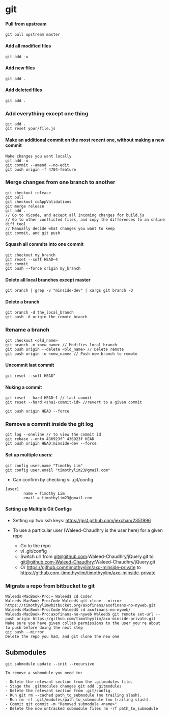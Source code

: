 # git 

#### Pull from upstream 

```
git pull upstream master
```

#### Add all modified files
```
git add -u
```

#### Add new files
```
git add .
```

#### Add deleted files
```
git add .
```

### Add everything except one thing
```
git add .
git reset your/file.js
```

#### Make an additional commit on the most recent one, without making a new commit
```
Make changes you want locally
git add -u
git commit --amend --no-edit
git push origin -f 4704-feature
```

### Merge changes from one branch to another 
```
git checkout release
git pull
git checkout coAppValidations
git merge release
git add .
// Go to VScode, and accept all incoming changes for build.js
// Go to other conflicted files, and copy the differences to an online diff tool
// Manually decide what changes you want to keep
git commit, and git push
```

#### Squash all commits into one commit
```
git checkout my_branch
git reset --soft HEAD~4
git commit
git push --force origin my_branch
```

#### Delete all local branches except master
```git branch | grep -v "minside-dev" | xargs git branch -D ```

#### Delete a branch 

```
git branch -d the_local_branch
git push -d origin the_remote_branch
```

### Rename a branch
```
git checkout <old_name>
git branch -m <new_name> // Modifies local branch
git push origin --delete <old_name> // Delete remote
git push origin -u <new_name> // Push new branch to remote
```

#### Uncommit last commit 

```git reset --soft HEAD^```

#### Nuking a commit
```
git reset --hard HEAD~1 // last commit
git reset --hard <sha1-commit-id> //revert to a given commit
```

```
git push origin HEAD --force
```

### Remove a commit inside the git log
```
git log --oneline // to view the commit id
git rebase --onto 436923f^ 436923f HEAD
git push origin HEAD:minside-dev --force
```

#### Set up multiple users:
```
git config user.name "Timothy Lim"
git config user.email "timothylim23@gmail.com"
```
* Can confirm by checking vi .git/config
```
[user]
        name = Timothy Lim
        email = timothylim23@gmail.com
```

#### Setting up Multiple Git Configs

* Setting up two ssh keys: https://gist.github.com/jexchan/2351996

* To use a particular user (Waleed-Chaudhry is the user here) for a given repo
  * Go to the repo
  * vi .git/config
  * Switch url from git@github.com:Waleed-Chaudhry/jQuery.git to git@github.com-Waleed-Chaudhry:Waleed-Chaudhry/jQuery.git
  * Or https://github.com/timothyylim/axo-minside-private to https://github.com-timothyylim/timothyylim/axo-minside-private

### Migrate a repo from bitbucket to git
```
Waleeds-MacBook-Pro:~ Waleed$ cd Code/
Waleeds-MacBook-Pro:Code Waleed$ git clone --mirror https://timothyylim@bitbucket.org/axofinans/axofinans-no-nyweb.git
Waleeds-MacBook-Pro:Code Waleed$ cd axofinans-no-nyweb/
Waleeds-MacBook-Pro:axofinans-no-nyweb Waleed$ git remote set-url --push origin https://github.com/timothyylim/axo-minside-private.git
Make sure you have given collab permissions to the user you're about to push before doing the next step
git push --mirror
Delete the repo you had, and git clone the new one
```

## Submodules

```
git submodule update --init --recursive
```

```
To remove a submodule you need to:

- Delete the relevant section from the .gitmodules file.
- Stage the .gitmodules changes git add .gitmodules
- Delete the relevant section from .git/config.
- Run git rm --cached path_to_submodule (no trailing slash).
- Run rm -rf .git/modules/path_to_submodule (no trailing slash).
- Commit git commit -m "Removed submodule <name>"
- Delete the now untracked submodule files rm -rf path_to_submodule
```

